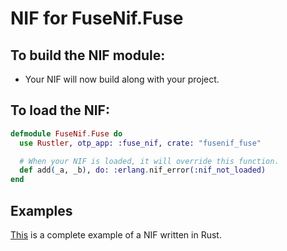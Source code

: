 # NIF for FuseNif.Fuse

## To build the NIF module:

- Your NIF will now build along with your project.

## To load the NIF:

```elixir
defmodule FuseNif.Fuse do
  use Rustler, otp_app: :fuse_nif, crate: "fusenif_fuse"

  # When your NIF is loaded, it will override this function.
  def add(_a, _b), do: :erlang.nif_error(:nif_not_loaded)
end
```

## Examples

[This](https://github.com/rusterlium/NifIo) is a complete example of a NIF written in Rust.
